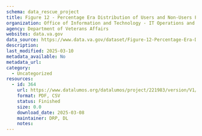 ```yaml
---
schema: data_rescue_project 
title: Figure 12 - Percentage Era Distribution of Users and Non-Users FY2018 - Males
organization: Office of Information and Technology - IT Operations and Services (ITOPS)
agency: Department of Veterans Affairs
websites: data.va.gov
data_source: https://www.data.va.gov/dataset/Figure-12-Percentage-Era-Distribution-of-Users-and/tpjs-yq59
description: 
last_modified: 2025-03-10
metadata_available: No
metadata_url: 
category:
  - Uncategorized
resources:
  - id: 364
    url: https://www.datalumos.org/datalumos/project/221983/version/V1/view
    format: PDF, CSV
    status: Finished
    size: 0.0
    download_date: 2025-03-08
    maintainer: DRP, DL
    notes: 
---
```

